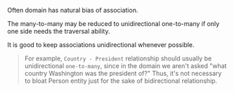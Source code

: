 Often domain has natural bias of association. 

The many-to-many may be reduced to unidirectional one-to-many if only one side needs the traversal ability.

It is good to keep associations unidirectional whenever possible.

> For example, `Country - President` relationship should usually be unidirectional `one-to-many`, since in the domain we aren't asked "what country Washington was the president of?" Thus, it's not necessary to bloat Person entity just for the sake of bidirectional relationship.
